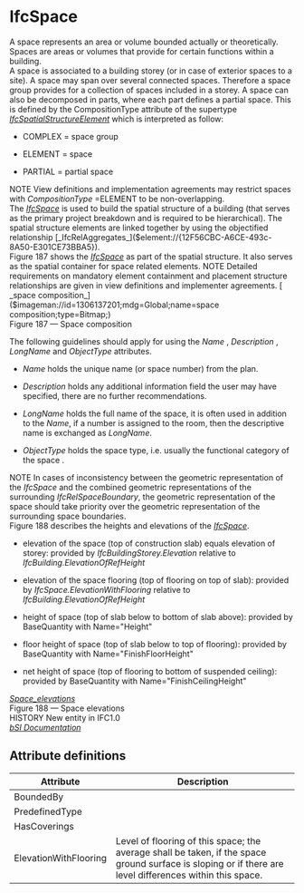 IfcSpace
========
A space represents an area or volume bounded actually or theoretically. Spaces
are areas or volumes that provide for certain functions within a building.  
A space is associated to a building storey (or in case of exterior spaces to a
site). A space may span over several connected spaces. Therefore a space group
provides for a collection of spaces included in a storey. A space can also be
decomposed in parts, where each part defines a partial space. This is defined
by the CompositionType attribute of the supertype
[_IfcSpatialStructureElement_]($element://{30E08EC3-5B14-45f4-8246-B4811D2ECF1B})
which is interpreted as follow:  

  

  * COMPLEX = space group
  

  * ELEMENT = space
  

  * PARTIAL = partial space
  

  
NOTE View definitions and implementation agreements may restrict spaces with
_CompositionType_ =ELEMENT to be non-overlapping.  
The [_IfcSpace_]($element://{51F70274-0484-4e6b-899A-1D0445F25124}) is used to
build the spatial structure of a building (that serves as the primary project
breakdown and is required to be hierarchical). The spatial structure elements
are linked together by using the objectified relationship
[_IfcRelAggregates_]($element://{12F56CBC-A6CE-493c-8A50-E301CE73BBA5}).  
Figure 187 shows the
[_IfcSpace_]($element://{51F70274-0484-4e6b-899A-1D0445F25124}) as part of the
spatial structure. It also serves as the spatial container for space related
elements.  
NOTE Detailed requirements on mandatory element containment and placement
structure relationships are given in view definitions and implementer
agreements.  
[ _space composition_]($imageman://id=1306137201;mdg=Global;name=space
composition;type=Bitmap;)  
Figure 187 — Space composition  
  
The following guidelines should apply for using the _Name_ , _Description_ ,
_LongName_ and _ObjectType_ attributes.  

  

  * _Name_ holds the unique name (or space number) from the plan.
  

  * _Description_ holds any additional information field the user may have specified, there are no further recommendations.
  

  * _LongName_ holds the full name of the space, it is often used in addition to the _Name_, if a number is assigned to the room, then the descriptive name is exchanged as _LongName_.
  

  * _ObjectType_ holds the space type, i.e. usually the functional category of the space .
  

  
NOTE In cases of inconsistency between the geometric representation of the
_IfcSpace_ and the combined geometric representations of the surrounding
_IfcRelSpaceBoundary_, the geometric representation of the space should take
priority over the geometric representation of the surrounding space
boundaries.  
Figure 188 describes the heights and elevations of the
[_IfcSpace_]($element://{51F70274-0484-4e6b-899A-1D0445F25124}).  

  

  * elevation of the space (top of construction slab) equals elevation of storey: provided by _IfcBuildingStorey.Elevation_ relative to _IfcBuilding.ElevationOfRefHeight_
  

  * elevation of the space flooring (top of flooring on top of slab): provided by _IfcSpace.ElevationWithFlooring_ relative to _IfcBuilding.ElevationOfRefHeight_
  

  * height of space (top of slab below to bottom of slab above): provided by BaseQuantity with Name="Height"
  

  * floor height of space (top of slab below to top of flooring): provided by BaseQuantity with Name="FinishFloorHeight"
  

  * net height of space (top of flooring to bottom of suspended ceiling): provided by BaseQuantity with Name="FinishCeilingHeight"
  

  
[
_Space_elevations_]($imageman://id=2124549269;mdg=Global;name=Space_elevations;type=Bitmap;)  
Figure 188 — Space elevations  
HISTORY New entity in IFC1.0  
[ _bSI
Documentation_](https://standards.buildingsmart.org/IFC/DEV/IFC4_2/FINAL/HTML/schema/ifcproductextension/lexical/ifcspace.htm)


Attribute definitions
---------------------
| Attribute             | Description                                                                                                                                              |
|-----------------------|----------------------------------------------------------------------------------------------------------------------------------------------------------|
| BoundedBy             |                                                                                                                                                          |
| PredefinedType        |                                                                                                                                                          |
| HasCoverings          |                                                                                                                                                          |
| ElevationWithFlooring | Level of flooring of this space; the average shall be taken, if the space ground surface is sloping or if there are level differences within this space. |

